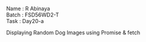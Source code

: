 Name : R Abinaya      
Batch : FSD56WD2-T      
Task : Day20-a      
   
Displaying Random Dog Images using Promise & fetch